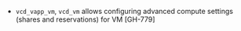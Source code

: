 * `vcd_vapp_vm`, `vcd_vm` allows configuring advanced compute settings (shares and reservations) for VM [GH-779]
